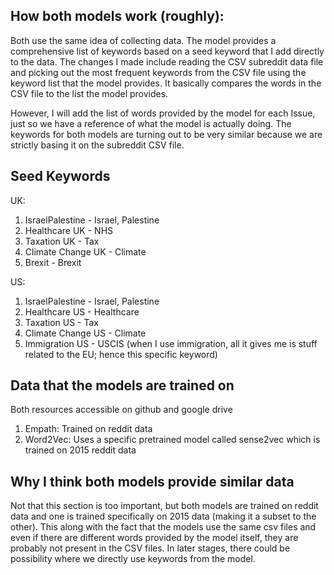 ## How both models work (roughly):
Both use the same idea of collecting data. The model provides a comprehensive list of keywords based on a seed keyword that I add directly to the data. The changes I made include reading the CSV subreddit data file and picking out the most frequent keywords from the CSV file using the keyword list that the model provides. It basically compares the words in the CSV file to the list the model provides. 

However, I will add the list of words provided by the model for each Issue, just so we have a reference of what the model is actually doing. The keywords for both models are turning out to be very similar because we are strictly basing it on the subreddit CSV file. 

## Seed Keywords
UK:
1. IsraelPalestine - Israel, Palestine
2. Healthcare UK - NHS
3. Taxation UK - Tax
4. Climate Change UK - Climate
5. Brexit - Brexit

US:
1. IsraelPalestine - Israel, Palestine
2. Healthcare US - Healthcare
3. Taxation US - Tax
4. Climate Change US - Climate
5. Immigration US - USCIS (when I use immigration, all it gives me is stuff related to the EU; hence this specific keyword)

## Data that the models are trained on 

Both resources accessible on github and google drive

1. Empath: Trained on reddit data
2. Word2Vec: Uses a specific pretrained model called sense2vec which is trained on 2015 reddit data

## Why I think both models provide similar data
Not that this section is too important, but both models are trained on reddit data and one is trained specifically on 2015 data (making it a subset to the other). This along with the fact that the models use the same csv files and even if there are different words provided by the model itself, they are probably not present in the CSV files. In later stages, there could be possibility where we directly use keywords from the model. 





